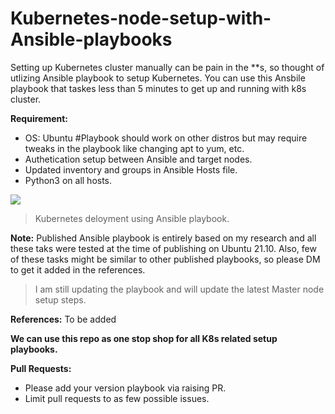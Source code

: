 # Kubernetes-node-setup-with-Ansible-playbooks

Setting up Kubernetes cluster manually can be pain in the \*\*s, so thought of utlizing Ansible playbook to setup Kubernetes. 
You can use this Ansbile playbook that taskes less than 5 minutes to get up and running with k8s cluster.

**Requirement:** 

- OS: Ubuntu #Playbook should work on other distros but may require tweaks in the playbook like changing apt to yum, etc.
- Authetication setup between Ansible and target nodes.
- Updated inventory and groups in Ansible Hosts file.
- Python3 on all hosts.

![](https://github.com/ashishsecdev/Kubernetes-node-setup-with-Ansible-playbook/blob/main/Ansible2K8s.jpg?raw=true)
> Kubernetes deloyment using Ansible playbook.

**Note:** Published Ansible playbook is entirely based on my research and all these taks were tested at the time of publishing on Ubuntu 21.10. Also, few of these tasks might be similar to other published playbooks, so please DM to get it added in the references.

> I am still updating the playbook and will update the latest Master node setup steps.

**References:** 
To be added

**We can use this repo as one stop shop for all K8s related setup playbooks.**

**Pull Requests:**
- Please add your version playbook via raising PR.
- Limit pull requests to as few possible issues.
